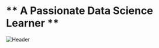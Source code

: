 # ** A Passionate Data Science Learner **

![Header](./"C:\Users\revat\Downloads\github-header-image.png".png)
